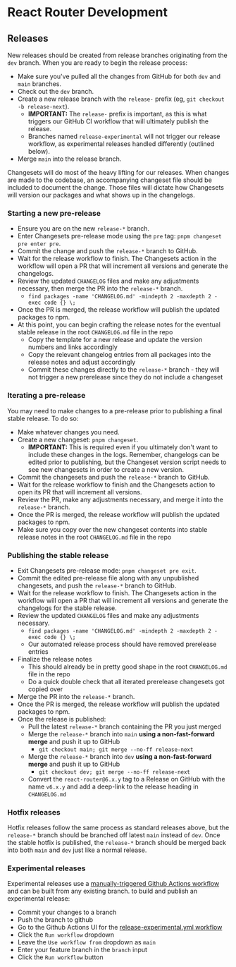 # React Router Development

## Releases

New releases should be created from release branches originating from the `dev` branch. When you are ready to begin the release process:

- Make sure you've pulled all the changes from GitHub for both `dev` and `main` branches.
- Check out the `dev` branch.
- Create a new release branch with the `release-` prefix (eg, `git checkout -b release-next`).
  - **IMPORTANT:** The `release-` prefix is important, as this is what triggers our GitHub CI workflow that will ultimately publish the release.
  - Branches named `release-experimental` will not trigger our release workflow, as experimental releases handled differently (outlined below).
- Merge `main` into the release branch.

Changesets will do most of the heavy lifting for our releases. When changes are made to the codebase, an accompanying changeset file should be included to document the change. Those files will dictate how Changesets will version our packages and what shows up in the changelogs.

### Starting a new pre-release

- Ensure you are on the new `release-*` branch.
- Enter Changesets pre-release mode using the `pre` tag: `pnpm changeset pre enter pre`.
- Commit the change and push the `release-*` branch to GitHub.
- Wait for the release workflow to finish. The Changesets action in the workflow will open a PR that will increment all versions and generate the changelogs.
- Review the updated `CHANGELOG` files and make any adjustments necessary, then merge the PR into the `release-*` branch.
  - `find packages -name 'CHANGELOG.md' -mindepth 2 -maxdepth 2 -exec code {} \;`
- Once the PR is merged, the release workflow will publish the updated packages to npm.
- At this point, you can begin crafting the release notes for the eventual stable release in the root `CHANGELOG.md` file in the repo
  - Copy the template for a new release and update the version numbers and links accordingly
  - Copy the relevant changelog entries from all packages into the release notes and adjust accordingly
  - Commit these changes directly to the `release-*` branch - they will not trigger a new prerelease since they do not include a changeset

### Iterating a pre-release

You may need to make changes to a pre-release prior to publishing a final stable release. To do so:

- Make whatever changes you need.
- Create a new changeset: `pnpm changeset`.
  - **IMPORTANT:** This is required even if you ultimately don't want to include these changes in the logs. Remember, changelogs can be edited prior to publishing, but the Changeset version script needs to see new changesets in order to create a new version.
- Commit the changesets and push the `release-*` branch to GitHub.
- Wait for the release workflow to finish and the Changesets action to open its PR that will increment all versions.
- Review the PR, make any adjustments necessary, and merge it into the `release-*` branch.
- Once the PR is merged, the release workflow will publish the updated packages to npm.
- Make sure you copy over the new changeset contents into stable release notes in the root `CHANGELOG.md` file in the repo

### Publishing the stable release

- Exit Changesets pre-release mode: `pnpm changeset pre exit`.
- Commit the edited pre-release file along with any unpublished changesets, and push the `release-*` branch to GitHub.
- Wait for the release workflow to finish. The Changesets action in the workflow will open a PR that will increment all versions and generate the changelogs for the stable release.
- Review the updated `CHANGELOG` files and make any adjustments necessary.
  - `find packages -name 'CHANGELOG.md' -mindepth 2 -maxdepth 2 -exec code {} \;`
  - Our automated release process should have removed prerelease entries
- Finalize the release notes
  - This should already be in pretty good shape in the root `CHANGELOG.md` file in the repo
  - Do a quick double check that all iterated prerelease changesets got copied over
- Merge the PR into the `release-*` branch.
- Once the PR is merged, the release workflow will publish the updated packages to npm.
- Once the release is published:
  - Pull the latest `release-*` branch containing the PR you just merged
  - Merge the `release-*` branch into `main` **using a non-fast-forward merge** and push it up to GitHub
    - `git checkout main; git merge --no-ff release-next`
  - Merge the `release-*` branch into `dev` **using a non-fast-forward merge** and push it up to GitHub
    - `git checkout dev; git merge --no-ff release-next`
  - Convert the `react-router@6.x.y` tag to a Release on GitHub with the name `v6.x.y` and add a deep-link to the release heading in `CHANGELOG.md`

### Hotfix releases

Hotfix releases follow the same process as standard releases above, but the `release-*` branch should be branched off latest `main` instead of `dev`. Once the stable hotfix is published, the `release-*` branch should be merged back into both `main` and `dev` just like a normal release.

### Experimental releases

Experimental releases use a [manually-triggered Github Actions workflow](./.github/workflows/release-experimental.yml) and can be built from any existing branch. to build and publish an experimental release:

- Commit your changes to a branch
- Push the branch to github
- Go to the Github Actions UI for the [release-experimental.yml workflow](https://github.com/remix-run/react-router/actions/workflows/release-experimental.yml)
- Click the `Run workflow` dropdown
- Leave the `Use workflow from` dropdown as `main`
- Enter your feature branch in the `branch` input
- Click the `Run workflow` button
